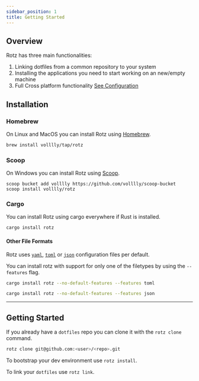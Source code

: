 ```yaml
---
sidebar_position: 1
title: Getting Started
---
```


## Overview

Rotz has three main functionalities:

1. Linking dotfiles from a common repository to your system
2. Installing the applications you need to start working on an new/empty machine
3. Full Cross platform functionality [See Configuration](#os-specific-configuration)

## Installation

### Homebrew

On Linux and MacOS you can install Rotz using [Homebrew](https://brew.sh/).

```sh
brew install volllly/tap/rotz
```

### Scoop

On Windows you can install Rotz using [Scoop](https://scoop.sh/).

```pwsh
scoop bucket add volllly https://github.com/volllly/scoop-bucket
scoop install volllly/rotz
```


### Cargo

You can install Rotz using cargo everywhere if Rust is installed.

```bash
cargo install rotz
```

#### Other File Formats

Rotz uses [`yaml`](https://yaml.org/), [`toml`](https://toml.io/) or [`json`](https://www.json.org/) configuration files per default.

You can install rotz with support for only one of the filetypes by using the `--features` flag.
```bash title="toml"
cargo install rotz --no-default-features --features toml
```

```bash title="json"
cargo install rotz --no-default-features --features json
```

---

## Getting Started

If you already have a `dotfiles` repo you can clone it with the `rotz clone` command.

```sh title="Clone command"
rotz clone git@github.com:<user>/<repo>.git
```

To bootstrap your dev environment use `rotz install`.

To link your `dotfiles` use `rotz link`.